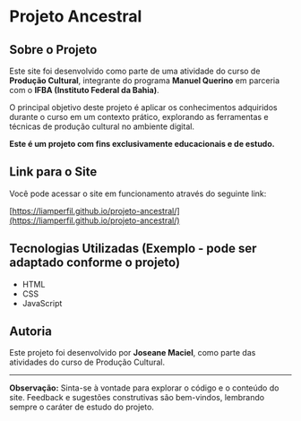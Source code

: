 # Projeto Ancestral

## Sobre o Projeto

Este site foi desenvolvido como parte de uma atividade do curso de **Produção Cultural**, integrante do programa **Manuel Querino** em parceria com o **IFBA (Instituto Federal da Bahia)**.

O principal objetivo deste projeto é aplicar os conhecimentos adquiridos durante o curso em um contexto prático, explorando as ferramentas e técnicas de produção cultural no ambiente digital.

**Este é um projeto com fins exclusivamente educacionais e de estudo.**

## Link para o Site

Você pode acessar o site em funcionamento através do seguinte link:

[https://liamperfil.github.io/projeto-ancestral/](https://liamperfil.github.io/projeto-ancestral/)

## Tecnologias Utilizadas (Exemplo - pode ser adaptado conforme o projeto)

* HTML
* CSS
* JavaScript

## Autoria

Este projeto foi desenvolvido por **Joseane Maciel**, como parte das atividades do curso de Produção Cultural.

---

**Observação:** Sinta-se à vontade para explorar o código e o conteúdo do site. Feedback e sugestões construtivas são bem-vindos, lembrando sempre o caráter de estudo do projeto.